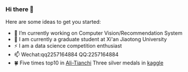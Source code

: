 ### Hi there 👋

<!--
**DLLXW/DLLXW** is a ✨ _special_ ✨ repository because its `README.md` (this file) appears on your GitHub profile.
-->
Here are some ideas to get you started:

- :palm_tree: I’m currently working on Computer Vision/Recommendation System
- :seedling: I am currently a graduate student at Xi'an Jiaotong University
- ⚡ I am a data science competition enthusiast
- 📫 Wechat:qq2257164884  QQ:2257164884
- :four_leaf_clover: Five times top10 in [Ali-Tianchi](https://tianchi.aliyun.com/home/science/scienceDetail?userId=1095279432678)  Three silver medals in [kaggle](https://www.kaggle.com/aimanlim0/competitions)
